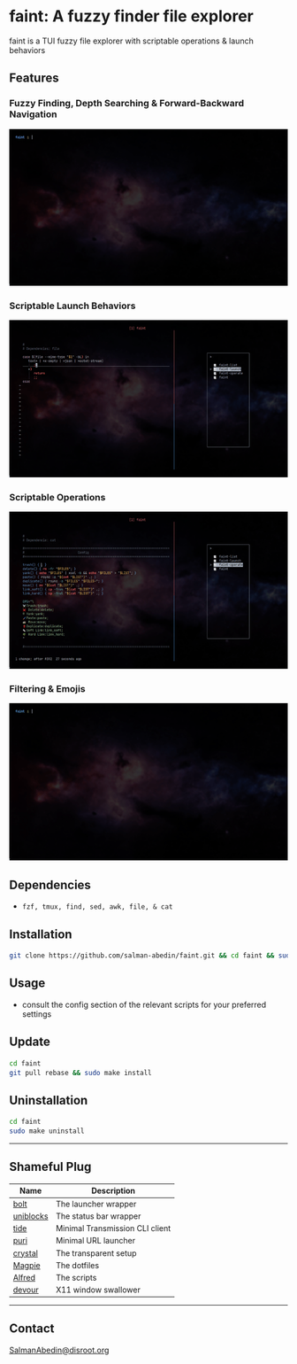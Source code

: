 # faint: A fuzzy finder file explorer

faint is a TUI fuzzy file explorer with scriptable operations & launch behaviors

## Features

### Fuzzy Finding, Depth Searching & Forward-Backward Navigation

![](demo/navigation.gif)

### Scriptable Launch Behaviors

![](demo/launching.gif)

### Scriptable Operations

![](demo/operations.gif)

### Filtering & Emojis

![](demo/filtering.gif)

## Dependencies

-  `fzf, tmux, find, sed, awk, file, & cat`

## Installation

```sh
git clone https://github.com/salman-abedin/faint.git && cd faint && sudo make install
```

## Usage

-  consult the config section of the relevant scripts for your preferred settings

## Update

```sh
cd faint
git pull rebase && sudo make install
```

## Uninstallation

```sh
cd faint
sudo make uninstall
```

---

## Shameful Plug

| Name                                                    | Description                     |
| ------------------------------------------------------- | ------------------------------- |
| [bolt](https://github.com/salman-abedin/bolt)           | The launcher wrapper            |
| [uniblocks](https://github.com/salman-abedin/uniblocks) | The status bar wrapper          |
| [tide](https://github.com/salman-abedin/tide)           | Minimal Transmission CLI client |
| [puri](https://github.com/salman-abedin/puri)           | Minimal URL launcher            |
| [crystal](https://github.com/salman-abedin/crystal)     | The transparent setup           |
| [Magpie](https://github.com/salman-abedin/magpie)       | The dotfiles                    |
| [Alfred](https://github.com/salman-abedin/alfred)       | The scripts                     |
| [devour](https://github.com/salman-abedin/devour)       | X11 window swallower            |

---

## Contact

SalmanAbedin@disroot.org
